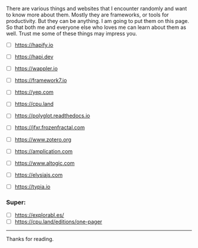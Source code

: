 There are various things and websites that I encounter randomly and want to know more about them. Mostly they are frameworks, or tools for productivity. But they can be anything. I am going to put them on this page. So that both me and everyone else who loves me can learn about them as well. Trust me some of these things may impress you.

- [ ] https://hapify.io
- [ ] https://hapi.dev
- [ ] https://wappler.io
- [ ] https://framework7.io
- [ ] https://yep.com
- [ ] https://cpu.land
- [ ] https://polyglot.readthedocs.io
- [ ] https://jfxr.frozenfractal.com
- [ ] https://www.zotero.org
- [ ] https://amplication.com
- [ ] https://www.altogic.com
- [ ] https://elysiajs.com
- [ ] https://typia.io


### Super:

- [ ]  https://explorabl.es/
- [ ] https://cpu.land/editions/one-pager
 
---
Thanks for reading.